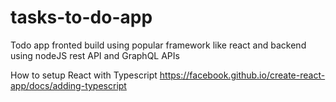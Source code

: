 # tasks-to-do-app
Todo app fronted build using popular framework like react and backend using nodeJS rest API and GraphQL APIs

How to setup React with Typescript
https://facebook.github.io/create-react-app/docs/adding-typescript